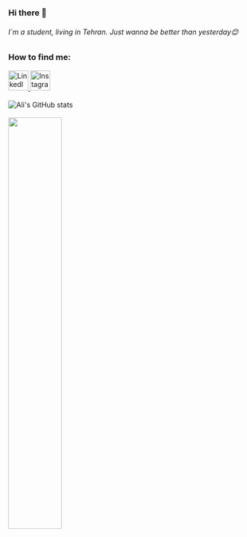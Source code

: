### Hi there 👋
###### I`m a student, living in Tehran. Just wanna be better than yesterday😊

### How to find me:

<a href="https://www.linkedin.com/in/seyedali-s-b30a4b1a0/"><img src="https://upload.wikimedia.org/wikipedia/commons/e/e9/Linkedin_icon.svg" alt="LinkedIn" width="40" height="40">
<a href="https://www.instagram.com/salisho9779/"><img src="https://www.shareicon.net/data/512x512/2015/08/04/79822_circle_512x512.png" alt="Instagram" width="40" height="40">
</a>
<br >
<br >
           ![Ali's GitHub stats](https://github-readme-stats.vercel.app/api?username=SAliSH79&show_icons=true&theme=gruvbox) 
<br >
<br >
           <img width="46%" src="https://github-readme-stats.vercel.app/api/top-langs?username=SAliSH79&show_icons=true&locale=en&layout=compact"/>

